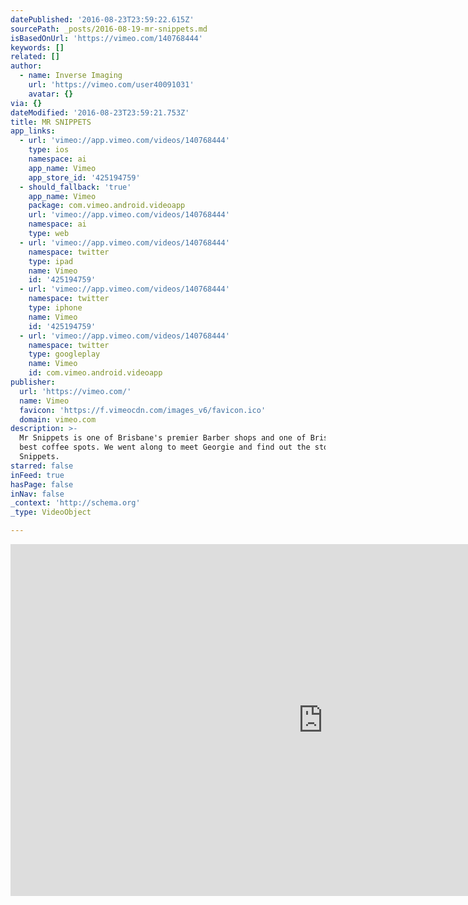 ```yaml
---
datePublished: '2016-08-23T23:59:22.615Z'
sourcePath: _posts/2016-08-19-mr-snippets.md
isBasedOnUrl: 'https://vimeo.com/140768444'
keywords: []
related: []
author:
  - name: Inverse Imaging
    url: 'https://vimeo.com/user40091031'
    avatar: {}
via: {}
dateModified: '2016-08-23T23:59:21.753Z'
title: MR SNIPPETS
app_links:
  - url: 'vimeo://app.vimeo.com/videos/140768444'
    type: ios
    namespace: ai
    app_name: Vimeo
    app_store_id: '425194759'
  - should_fallback: 'true'
    app_name: Vimeo
    package: com.vimeo.android.videoapp
    url: 'vimeo://app.vimeo.com/videos/140768444'
    namespace: ai
    type: web
  - url: 'vimeo://app.vimeo.com/videos/140768444'
    namespace: twitter
    type: ipad
    name: Vimeo
    id: '425194759'
  - url: 'vimeo://app.vimeo.com/videos/140768444'
    namespace: twitter
    type: iphone
    name: Vimeo
    id: '425194759'
  - url: 'vimeo://app.vimeo.com/videos/140768444'
    namespace: twitter
    type: googleplay
    name: Vimeo
    id: com.vimeo.android.videoapp
publisher:
  url: 'https://vimeo.com/'
  name: Vimeo
  favicon: 'https://f.vimeocdn.com/images_v6/favicon.ico'
  domain: vimeo.com
description: >-
  Mr Snippets is one of Brisbane's premier Barber shops and one of Brisbane's
  best coffee spots. We went along to meet Georgie and find out the story of Mr
  Snippets.
starred: false
inFeed: true
hasPage: false
inNav: false
_context: 'http://schema.org'
_type: VideoObject

---
```

<iframe src="https://cdn.embedly.com/widgets/media.html?src=https%3A%2F%2Fplayer.vimeo.com%2Fvideo%2F140768444&amp;url=https%3A%2F%2Fvimeo.com%2F140768444&amp;image=https%3A%2F%2Fi.vimeocdn.com%2Fvideo%2F545761277_1280.jpg&amp;key=b7d04c9b404c499eba89ee7072e1c4f7&amp;type=text%2Fhtml&amp;schema=vimeo" width="1000" height="563" scrolling="no" frameborder="0" allowfullscreen="" style=""></iframe>